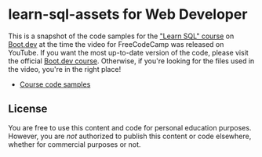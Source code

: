 # learn-sql-assets for Web Developer 

This is a snapshot of the code samples for the ["Learn SQL" course](https://boot.dev/courses/learn-sql) on [Boot.dev](https://boot.dev) at the time the video for FreeCodeCamp was released on YouTube. If you want the most up-to-date version of the code, please visit the official [Boot.dev course](https://boot.dev/courses/learn-sql). Otherwise, if you're looking for the files used in the video, you're in the right place!

* [Course code samples](/course)

## License

You are free to use this content and code for personal education purposes. However, you are *not* authorized to publish this content or code elsewhere, whether for commercial purposes or not. 
